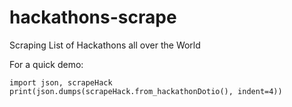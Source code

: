 # hackathons-scrape
Scraping List of Hackathons all over the World

For a quick demo:

```
import json, scrapeHack
print(json.dumps(scrapeHack.from_hackathonDotio(), indent=4))
```
